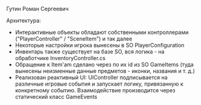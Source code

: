 Гутин Роман Сергеевич

Архитектура: 

* Интерактивные объекты обладают собственными контроллерами ("PlayerController" / "SceneItem") и так далее
* Некоторые настройки игрока вынесены в SO PlayerConfiguration
* Инвентарь также существует на базе SO, вся логика - на обработчике InventoryController.cs
* Обращение к Item'am сделано через по их id из SO GameItems (туда вынесены неизменные данные предметов - иконки, названия и т. д.)
* Реализован реактивный UI: UIController подписывается на различные игровые события и запускает логику, привязанную к конкретному событию. Взаимодействие производится через статический класс GameEvents
  
